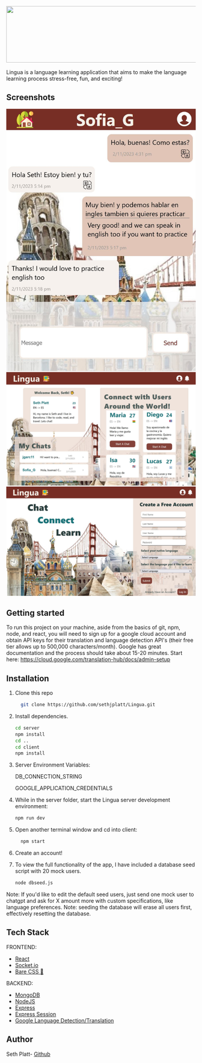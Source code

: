 <p align="center">
  <img src="screenshots/Logo.JPG" height="150px" width="600px"/>
</p>

Lingua is a language learning application that aims to make the language learning process stress-free, fun, and exciting!

## Screenshots

<p align="center">
  <img src="client/screenshots/chatroom.JPG"/>
  <img src="client/screenshots/Dashboard.JPG" />
  <img src="client/screenshots/Landing.JPG"/>

</p>

## Getting started

To run this project on your machine, aside from the basics of git, npm, node, and react, you will need to sign up for a google cloud account and obtain API keys for their translation and language detection API's (their free tier allows up to 500,000 characters/month). Google has great documentation and the process should take about 15-20 minutes. Start here: https://cloud.google.com/translation-hub/docs/admin-setup

## Installation

1. Clone this repo

   ```bash
     git clone https://github.com/sethjplatt/Lingua.git
   ```

2. Install dependencies.

   ```bash
   cd server
   npm install
   cd ..
   cd client
   npm install
   ```

3. Server Environment Variables:

   DB_CONNECTION_STRING

   GOOGLE_APPLICATION_CREDENTIALS

4. While in the server folder, start the Lingua server development environment:

   ```bash
   npm run dev
   ```

5. Open another terminal window and cd into client:

   ```bash
     npm start
   ```

6. Create an account!

7. To view the full functionality of the app, I have included a database seed script with 20 mock users.
   ```bash
   node dbseed.js
   ```

Note: If you'd like to edit the default seed users, just send one mock user to chatgpt and ask for X amount more with custom specifications, like language preferences.
Note: seeding the database will erase all users first, effectively resetting the database.

## Tech Stack

FRONTEND:

- [React](https://github.com/facebook/react/)
- [Socket.io](https://socket.io/docs/v4/client-installation/)
- [Bare CSS 🤘](https://developer.mozilla.org/en-US/docs/Web/CSS)

BACKEND:

- [MongoDB](https://github.com/mongodb/mongo)
- [NodeJS](https://nodejs.org/en/docs/)
- [Express](https://github.com/expressjs/express)
- [Express Session](https://github.com/expressjs/session)
- [Google Language Detection/Translation](https://cloud.google.com/translate/)

## Author

Seth Platt- [Github](https://github.com/sethjplatt)
